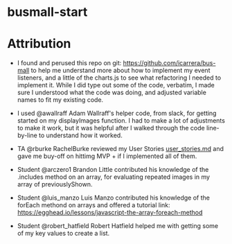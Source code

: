 # busmall-start


# Attribution
- I found and perused this repo on git: https://github.com/icarrera/bus-mall to help me understand more about how to implement my event listeners, and a little of the charts.js to see what refactoring I needed to implement it. While I did type out some of the code, verbatim, I made sure I understood what the code was doing, and adjusted variable names to fit my existing code.

- I used @awallraff Adam Wallraff's helper code, from slack, for getting started on my displayImages function.  I had to make a lot of adjustments to make it work, but it was helpful after I walked through the code line-by-line to understand how it worked.

- TA @rburke RachelBurke reviewed my User Stories [user_stories.md]("busmall-start/user_stories.md") and gave me buy-off on hittimg MVP + if I implemented all of them.

- Student @arczero1 Brandon Little contributed his knowledge of the .includes method on an array, for evaluating repeated images in my array of previouslyShown.

- Student @luis_manzo Luis Manzo contributed his knowledge of the forEach methond on arrays and offered a tutorial link: https://egghead.io/lessons/javascript-the-array-foreach-method

- Student @robert_hatfield Robert Hatfield helped me with getting some of my key values to create a list.
